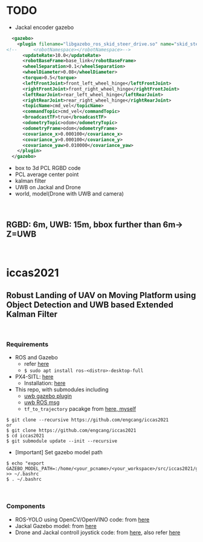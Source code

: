 # TODO
+ Jackal encoder gazebo
~~~xml
  <gazebo>
    <plugin filename="libgazebo_ros_skid_steer_drive.so" name="skid_steer_drive_controller">
<!--      <robotNamespace></robotNamespace>--> 
      <updateRate>10.0</updateRate>
      <robotBaseFrame>base_link</robotBaseFrame>
      <wheelSeparation>0.1</wheelSeparation>
      <wheelDiameter>0.08</wheelDiameter>
      <torque>0.5</torque>
      <leftFrontJoint>front_left_wheel_hinge</leftFrontJoint>
      <rightFrontJoint>front_right_wheel_hinge</rightFrontJoint>
      <leftRearJoint>rear_left_wheel_hinge</leftRearJoint>
      <rightRearJoint>rear_right_wheel_hinge</rightRearJoint>
      <topicName>cmd_vel</topicName>
      <commandTopic>cmd_vel</commandTopic>
      <broadcastTF>true</broadcastTF>
      <odometryTopic>odom</odometryTopic>
      <odometryFrame>odom</odometryFrame>
      <covariance_x>0.000100</covariance_x>
      <covariance_y>0.000100</covariance_y>
      <covariance_yaw>0.010000</covariance_yaw>
    </plugin>
  </gazebo>
~~~
+ box to 3d PCL RGBD code
+ PCL average center point
+ kalman filter
+ UWB on Jackal and Drone
+ world, model(Drone with UWB and camera)

<br>

## RGBD: 6m, UWB: 15m, bbox further than 6m-> Z=UWB

<br>

# iccas2021
## Robust Landing of UAV on Moving Platform using Object Detection and UWB based Extended Kalman Filter

<br>

### Requirements
+ ROS and Gazebo
    + refer [here](http://wiki.ros.org/ROS/Installation)
    + `$ sudo apt install ros-<distro>-desktop-full`
+ PX4-SITL: [here](https://github.com/PX4/PX4-SITL_gazebo)
    + Installation: [here](https://github.com/engcang/mavros-gazebo-application#installation)
+ This repo, with submodules including 
    + [uwb gazebo plugin](https://github.com/valentinbarral/gazebosensorplugins)
    + [uwb ROS msg](https://github.com/valentinbarral/rosmsgs)
    + `tf_to_trajectory` pacakge from [here, myself](https://github.com/engcang/tf_to_trajectory)
~~~shell
$ git clone --recursive https://github.com/engcang/iccas2021
or
$ git clone https://github.com/engcang/iccas2021
$ cd iccas2021
$ git submodule update --init --recursive
~~~

+ [Important] Set gazebo model path
~~~shell
$ echo "export GAZEBO_MODEL_PATH=:/home/<your_pcname>/<your_workspace>/src/iccas2021/gazebo_model_and_world:$GAZEBO_MODEL_PATH" >> ~/.bashrc
$ . ~/.bashrc
~~~

<br>

### Components
+ ROS-YOLO using OpenCV/OpenVINO code: from [here](https://github.com/engcang/ros-yolo-sort/blob/master/YOLO_and_ROS_ver/ros_opencv_dnn.py)
+ Jackal Gazebo model: from [here](https://github.com/jackal)
+ Drone and Jackal controll joystick code: from [here](https://github.com/engcang/mavros-gazebo-application/blob/master/mavros_joy_controller.py), also refer [here](https://github.com/engcang/mavros-gazebo-application/blob/master/README.md#mission--joystick-controller---supports-kobuki-and-jackal)
